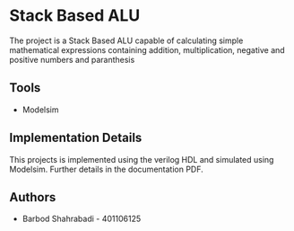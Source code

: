 
# Stack Based ALU
The project is a Stack Based ALU capable of calculating simple mathematical expressions containing addition, multiplication, negative and positive numbers and paranthesis


## Tools
- Modelsim


## Implementation Details
This projects is implemented using the verilog HDL and simulated using Modelsim. Further details in the documentation PDF.


## Authors
- Barbod Shahrabadi - 401106125

